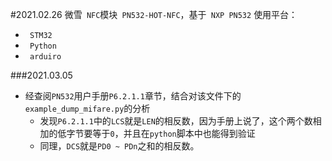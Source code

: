 #2021.02.26
微雪` NFC`模块` PN532-HOT-NFC`，基于` NXP PN532`
使用平台：
* ` STM32`
* ` Python`
* ` arduiro`

###2021.03.05
* 经查阅`PN532`用户手册`P6.2.1.1`章节，结合对该文件下的`example_dump_mifare.py`的分析
    * 发现`P6.2.1.1`中的`LCS`就是`LEN`的相反数，因为手册上说了，这个两个数相加的低字节要等于`0`，并且在`python`脚本中也能得到验证
    * 同理，`DCS`就是`PD0 ~ PDn`之和的相反数。


